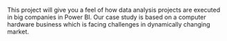 This project will give you a feel of how data analysis projects are executed in big companies in Power BI. Our case study is based on a computer hardware business which is facing challenges in dynamically changing market. 
